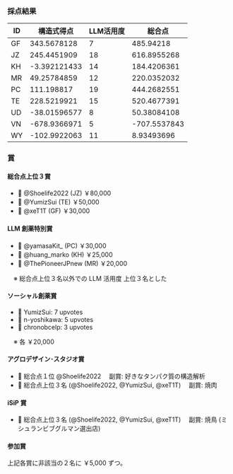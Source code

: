 ### 採点結果

| ID | 構造式得点 | LLM活用度 | 総合点 |
| --- | --- | --- | --- |
| GF | 343.5678128 | 7 | 485.94218 |
| JZ | 245.4451909 | 18 | 616.8955268 |
| KH | -3.392121433 | 14 | 184.4206361 |
| MR | 49.25784859 | 12 | 220.0352032 |
| PC | 111.198817 | 19 | 444.2682551 |
| TE | 228.5219921 | 15 | 520.4677391 |
| UD | -38.01596577 | 8 | 50.38084108 |
| VN | -678.9366971 | 5 | -707.5537843 |
| WY | -102.9922063 | 11 | 8.93493696 |

### 賞

#### 総合点上位３賞
- 🥇 @Shoelife2022 (JZ) ￥80,000
- 🥈 @YumizSui (TE) ￥50,000
- 🥉 @xeT1T (GF) ￥30,000

#### LLM 創薬特別賞
- 🥇 @yamasaKit_ (PC) ￥30,000
- 🥈 @huang_marko (KH) ￥25,000
- 🥉 @ThePioneerJPnew (MR) ￥20,000

　※ 総合点上位３名以外での LLM 活用度 上位３名とした

#### ソーシャル創薬賞
- 🥇 YumizSui: 7 upvotes
- 🥈 n-yoshikawa: 5 upvotes
- 🥉 chronobcelp: 3 upvotes

　※ 各 ￥20,000

#### アグロデザイン･スタジオ賞
- 🥇 総合点１位 @Shoelife2022 　副賞: 好きなタンパク質の構造解析
- 🏅 総合点上位３名 (@Shoelife2022, @YumizSui, @xeT1T) 　副賞: 焼肉

#### iSiP 賞
- 🏅 総合点上位３名 (@Shoelife2022, @YumizSui, @xeT1T) 　副賞: 焼鳥 (ミシュランビブグルマン選出店)

#### 参加賞
上記各賞に非該当の２名に ￥5,000 ずつ。
